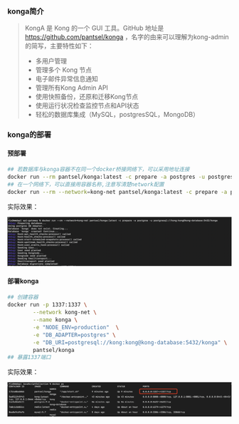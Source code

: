 ### konga简介

> KongA 是 Kong 的一个 GUI 工具。GitHub 地址是 https://github.com/pantsel/konga ，名字的由来可以理解为kong-admin的简写，主要特性如下：
>
> - 多用户管理
> - 管理多个 Kong 节点
> - 电子邮件异常信息通知
> - 管理所有Kong Admin API
> - 使用快照备份，还原和迁移Kong节点
> - 使用运行状况检查监控节点和API状态
> - 轻松的数据库集成（MySQL，postgresSQL，MongoDB）

### konga的部署

#### 预部署

```bash
## 若数据库与konga容器不在同一个docker桥接网络下，可以采用地址连接
docker run --rm pantsel/konga:latest -c prepare -a postgres -u postgresql://kong:kong@172.18.0.1:5432/konga
## 在一个网络下，可以直接用容器名称,注意写清楚network配置
docker run --rm --network=kong-net pantsel/konga:latest -c prepare -a postgres -u postgresql://kong:kong@kong-database:5432/konga
```

实际效果：

![image-20200716224418012](images/image-20200716224418012.png)

#### 部署konga

```bash
## 创建容器
docker run -p 1337:1337 \
        --network kong-net \
        --name konga \
        -e "NODE_ENV=production"  \
        -e "DB_ADAPTER=postgres" \
        -e "DB_URI=postgresql://kong:kong@kong-database:5432/konga" \
        pantsel/konga
## 暴露1337端口

```

实际效果：

![image-20200716225315825](images/image-20200716225315825.png)